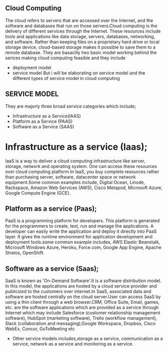 ## Cloud Computing
The cloud refers to servers that are accessed over the Internet, and the software and databases that run on those servers.Cloud computing is the delivery of different services through the Internet. These resources include tools and applications like data storage, servers, databases, networking, and software. Rather than keeping files on a proprietary hard drive or local storage device, cloud-based storage makes it possible to save them to a remote database.
They are basacilly two basic model working behind the serices making cloud computing feasible and they include
- deployment model
- service model
But i will be elaborating on service model and the different types of service model in cloud computing

## SERVICE MODEL
They are majorly three broad service categories which include;
- Infrastructure as a Service(IAAS)
- Platform as a Service (PAAS)  
- Software as a Service (SAAS) 
# Infrastructure as a service (Iaas); 
IaaS is a way to deliver a cloud computing infrastructure like server, storage, network and operating system. One can access these resources over cloud computing platform.In IaaS, you buy complete resources rather than purchasing server, software, datacenter space or network equipment.Some common examples include, Digital Ocean, Linode, Rackspace, Amazon Web Services (AWS), Cisco Metapod, Microsoft Azure, Google Compute Engine (GCE).

## Platform as a service (Paas);
PaaS is a programming platform for developers. This platform is generated for the programmers to create, test, run and manage the applications. A developer can easily write the application and deploy it directly into PaaS layer. It gives the runtime environment for application development and deployment tools.some common example includes, AWS Elastic Beanstalk, Microsoft Windows Azure, Heroku, Force.com, Google App Engine, Apache Stratos, OpenShift.

## Software as a service (Saas);
SaaS is known as 'On-Demand Software'.It is a software distribution model. In this model, the applications are hosted by a cloud service provider and publicized to the customers over internet.In SaaS, associated data and software are hosted centrally on the cloud server.User can access SaaS by using a thin client through a web browser.CRM, Office Suite, Email, games, etc. are the software applications which are provided as a service through Internet which may include Salesforce (customer relationship management software), HubSpot (marketing software), Trello (workflow management), Slack (collaboration and messaging),Google Workspace, Dropbox, Cisco WebEx, Concur, GoToMeeting etc

- Other service models includes,storage as a service, communication as a service, network as a service and monitoring as a service.